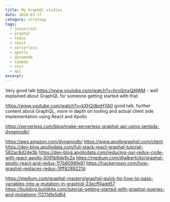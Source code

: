 ```yaml
---
title: My GraphQl studies
date: 2018-03-17
category: strategy
tags:
  - javascript
  - graphql
  - redux
  - react
  - serverless
  - apollo
  - dynamodb
  - lambda
  - rest
  - api
excerpt:
---
```


Very good talk https://www.youtube.com/watch?v=broQmxQAMjM - well explained about GraphQL for someone getting started with that.

https://www.youtube.com/watch?v=kXH2dbnHYA0 good talk, further content about GraphQL, more in depth on tooling and actual client side implementation using React and Apollo

https://serverless.com/blog/make-serverless-graphql-api-using-lambda-dynamodb/

https://aws.amazon.com/dynamodb/
https://www.apollographql.com/client
https://dev-blog.apollodata.com/full-stack-react-graphql-tutorial-582ac8d24e3b
https://dev-blog.apollodata.com/reducing-our-redux-code-with-react-apollo-5091b9de9c2a
https://medium.com/@albertcito/graphql-apollo-react-and-redux-1f7b6096fe81
https://hackernoon.com/how-graphql-replaces-redux-3fff8289221d

https://medium.com/graphql-mastery/graphql-quick-tip-how-to-pass-variables-into-a-mutation-in-graphiql-23ecff4add57
https://building.buildkite.com/tutorial-getting-started-with-graphql-queries-and-mutations-11211dfe5d64
